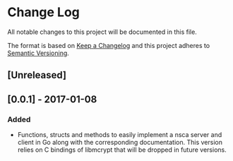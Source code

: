 # Change Log
All notable changes to this project will be documented in this file.

The format is based on [Keep a Changelog](http://keepachangelog.com/) 
and this project adheres to [Semantic Versioning](http://semver.org/).

## [Unreleased]

## [0.0.1] - 2017-01-08
### Added
- Functions, structs and methods to easily implement a nsca server and client in
  Go along with the corresponding documentation. This version relies on C
  bindings of libmcrypt that will be dropped in future versions.
